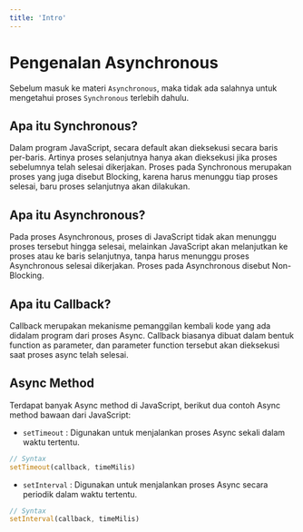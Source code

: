 ```yaml
---
title: 'Intro'
---
```


# Pengenalan Asynchronous

Sebelum masuk ke materi `Asynchronous`, maka tidak ada salahnya untuk mengetahui proses `Synchronous` terlebih dahulu.

## Apa itu Synchronous?

Dalam program JavaScript, secara default akan dieksekusi secara baris per-baris. Artinya proses selanjutnya hanya akan dieksekusi jika proses sebelumnya telah selesai dikerjakan. Proses pada Synchronous merupakan proses yang juga disebut Blocking, karena harus menunggu tiap proses selesai, baru proses selanjutnya akan dilakukan.

## Apa itu Asynchronous?

Pada proses Asynchronous, proses di JavaScript tidak akan menunggu proses tersebut hingga selesai, melainkan JavaScript akan melanjutkan ke proses atau ke baris selanjutnya, tanpa harus menunggu proses Asynchronous selesai dikerjakan. Proses pada Asynchronous disebut Non-Blocking.

## Apa itu Callback?

Callback merupakan mekanisme pemanggilan kembali kode yang ada didalam program dari proses Async. Callback biasanya dibuat dalam bentuk function as parameter, dan parameter function tersebut akan dieksekusi saat proses async telah selesai.

## Async Method

Terdapat banyak Async method di JavaScript, berikut dua contoh Async method bawaan dari JavaScript:

+ `setTimeout` : Digunakan untuk menjalankan proses Async sekali dalam waktu tertentu.

``` js
// Syntax
setTimeout(callback, timeMilis)
```

+ `setInterval` : Digunakan untuk menjalankan proses Async secara periodik dalam waktu tertentu.

``` js
// Syntax
setInterval(callback, timeMilis)
```
